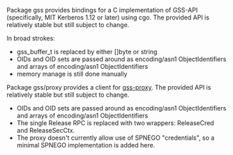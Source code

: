 Package gss provides bindings for a C implementation of GSS-API (specifically, MIT Kerberos 1.12 or later) using cgo.  The provided API is relatively stable but still subject to change.

In broad strokes:
* gss\_buffer\_t is replaced by either []byte or string
* OIDs and OID sets are passed around as encoding/asn1 ObjectIdentifiers and arrays of encoding/asn1 ObjectIdentifiers
* memory manage is still done manually

Package gss/proxy provides a client for [gss-proxy](https://fedorahosted.org/gss-proxy/).  The provided API is relatively stable but still subject to change.
* OIDs and OID sets are passed around as encoding/asn1 ObjectIdentifiers and arrays of encoding/asn1 ObjectIdentifiers
* The single Release RPC is replaced with two wrappers: ReleaseCred and ReleaseSecCtx.
* The proxy doesn't currently allow use of SPNEGO "credentials", so a minimal SPNEGO implementation is added here.
